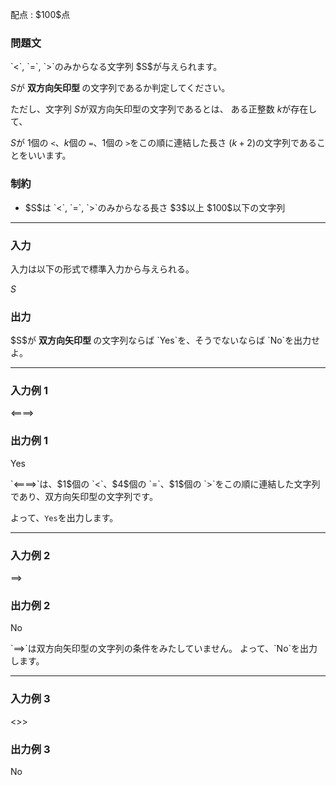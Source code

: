 
<div>

<span>

<span>

<p>
配点 : $100$点
</p>

<div>

<section>

### **問題文**

<p>
`<`, `=`, `>`のみからなる文字列 $S$が与えられます。

$S$が 
<strong>
双方向矢印型
</strong>
の文字列であるか判定してください。

ただし、文字列 $S$が双方向矢印型の文字列であるとは、
ある正整数 $k$が存在して、

$S$が $1$個の `<`、$k$個の `=`、$1$個の `>`をこの順に連結した長さ $(k+2)$の文字列であることをいいます。
</p>

</section>

</div>

<div>

<section>

### **制約**

<ul>

<li>
$S$は `<`, `=`, `>`のみからなる長さ $3$以上 $100$以下の文字列
</li>

</ul>

</section>

</div>

---

<div>

<div>

<section>

### **入力**

<p>
入力は以下の形式で標準入力から与えられる。
</p>

<div>

$S$
</div>

</section>

</div>

<div>

<section>

### **出力**

<p>
$S$が 
<strong>
双方向矢印型
</strong>
の文字列ならば `Yes`を、そうでないならば `No`を出力せよ。
</p>

</section>

</div>

</div>

---

<div>

<section>

### **入力例 1**

<div>

<====>

</div>

</section>

</div>

<div>

<section>

### **出力例 1**

<div>

Yes

</div>

<p>
`<====>`は、$1$個の `<`、$4$個の `=`、$1$個の `>`をこの順に連結した文字列であり、双方向矢印型の文字列です。

よって、`Yes`を出力します。
</p>

</section>

</div>

---

<div>

<section>

### **入力例 2**

<div>

==>

</div>

</section>

</div>

<div>

<section>

### **出力例 2**

<div>

No

</div>

<p>
`==>`は双方向矢印型の文字列の条件をみたしていません。
よって、`No`を出力します。
</p>

</section>

</div>

---

<div>

<section>

### **入力例 3**

<div>

<>>

</div>

</section>

</div>

<div>

<section>

### **出力例 3**

<div>

No

</div>

</section>

</div>

</span>

</span>

</div>
